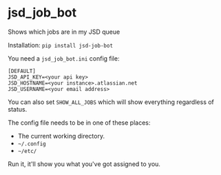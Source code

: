 # jsd_job_bot

Shows which jobs are in my JSD queue

Installation: `pip install jsd-job-bot`

You need a `jsd_job_bot.ini` config file:

    [DEFAULT]
    JSD_API_KEY=<your api key>
    JSD_HOSTNAME=<your instance>.atlassian.net
    JSD_USERNAME=<your email address>

You can also set `SHOW_ALL_JOBS` which will show everything regardless of status.

The config file needs to be in one of these places:

* The current working directory.
* `~/.config`
* `~/etc/`

Run it, it'll show you what you've got assigned to you.
